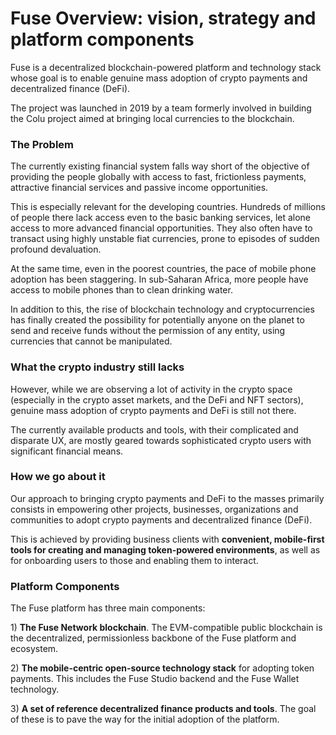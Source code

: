 # Fuse Overview: vision, strategy and platform components

Fuse is a decentralized blockchain-powered platform and technology stack whose goal is to enable genuine mass adoption of crypto payments and decentralized finance \(DeFi\). 

The project was launched in 2019 by a team formerly involved in building the Colu project aimed at bringing local currencies to the blockchain. 

### The Problem

The currently existing financial system falls way short of the objective of providing the people globally with access to fast, frictionless payments, attractive financial services and passive income opportunities. 

This is especially relevant for the developing countries. Hundreds of millions of people there lack access even to the basic banking services, let alone access to more advanced financial opportunities. They also often have to transact using highly unstable fiat currencies, prone to episodes of sudden profound devaluation.

At the same time, even in the poorest countries, the pace of mobile phone adoption has been staggering. In sub-Saharan Africa, more people have access to mobile phones than to clean drinking water. 

In addition to this, the rise of blockchain technology and cryptocurrencies has finally created the possibility for potentially anyone on the planet to send and receive funds without the permission of any entity, using currencies that cannot be manipulated.    

### What the crypto industry still lacks

However, while we are observing a lot of activity in the crypto space \(especially in the crypto asset markets, and the DeFi and NFT sectors\), genuine mass adoption of crypto payments and DeFi is still not there.

The currently available products and tools, with their complicated and disparate UX, are mostly geared towards sophisticated crypto users with significant financial means.  

### How we go about it

Our approach to bringing crypto payments and DeFi to the masses primarily consists in empowering other projects, businesses, organizations and communities to adopt crypto payments and decentralized finance \(DeFi\).

This is achieved by providing business clients with **convenient, mobile-first tools for creating and managing token-powered environments**, as well as for onboarding users to those and enabling them to interact.  

### Platform Components

The Fuse platform has three main components: 

1\) **The Fuse Network blockchain**. The EVM-compatible public blockchain is the decentralized, permissionless backbone of the Fuse platform and ecosystem. 

2\) **The mobile-centric open-source technology stack** for adopting token payments. This includes the Fuse Studio backend and the Fuse Wallet technology. 

3\) **A set of reference decentralized finance products and tools**. The goal of these is to pave the way for the initial adoption of the platform.   


